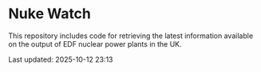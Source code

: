 # Nuke Watch

This repository includes code for retrieving the latest information available on the output of EDF nuclear power plants in the UK.

Last updated: 2025-10-12 23:13